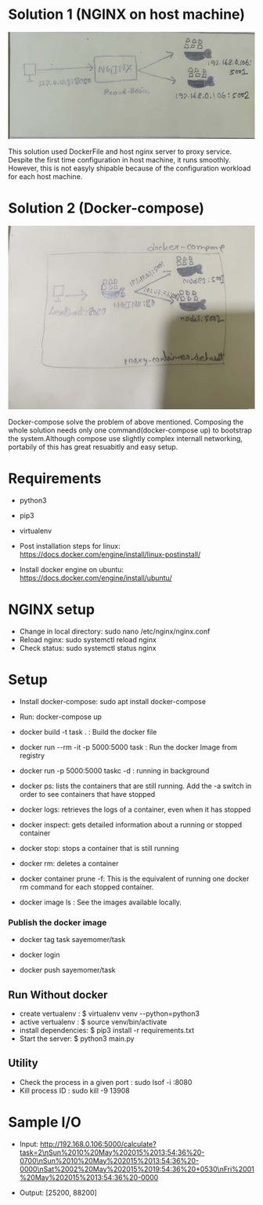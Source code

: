 
# Solution 1 (NGINX on host machine)


![alt text](./image/naive_nginx.jpg)

This solution used DockerFile and host nginx server to proxy service. Despite the first time configuration in host machine, it runs smoothly. However, this is not easyly shipable because of the configuration workload for each host machine.


# Solution 2 (Docker-compose)

![alt text](./image/compose_nginx.jpg)

Docker-compose solve the problem of above mentioned. Composing the whole solution needs only one command(docker-compose up) to bootstrap the system.Although compose use slightly complex internall networking, portabily of this has great resuabitly and easy setup.

# Requirements

* python3

* pip3 

* virtualenv

* Post installation steps for linux: https://docs.docker.com/engine/install/linux-postinstall/

* Install docker engine on ubuntu: https://docs.docker.com/engine/install/ubuntu/


# NGINX setup

* Change in local directory: sudo nano /etc/nginx/nginx.conf
* Reload nginx: sudo systemctl reload nginx
* Check status: sudo systemctl status nginx

# Setup

* Install docker-compose: sudo apt  install docker-compose
* Run:  docker-compose up

* docker build -t task . : Build the docker file
* docker run --rm -it -p 5000:5000 task : Run the docker Image from registry
* docker run -p 5000:5000 taskc -d : running in background
* docker ps: lists the containers that are still running. Add the -a switch in order to see containers that have stopped
* docker logs: retrieves the logs of a container, even when it has stopped
* docker inspect: gets detailed information about a running or stopped container
* docker stop: stops a container that is still running
* docker rm: deletes a container
* docker container prune -f: This is the equivalent of running one docker rm command for each stopped container.
* docker image ls : See the images available locally.

### Publish the docker image

* docker tag task sayemomer/task

* docker login

* docker push sayemomer/task

## Run Without docker

* create vertualenv : $ virtualenv venv --python=python3  
* active vertualenv : $ source venv/bin/activate
* install dependencies: $ pip3 install -r requirements.txt
* Start the server: $ python3 main.py

## Utility

* Check the process in a given port : sudo lsof -i :8080
* Kill process ID : sudo kill -9 13908

# Sample I/O

* Input: http://192.168.0.106:5000/calculate?task=2\nSun%2010%20May%202015%2013:54:36%20-0700\nSun%2010%20May%202015%2013:54:36%20-0000\nSat%2002%20May%202015%2019:54:36%20+0530\nFri%2001%20May%202015%2013:54:36%20-0000

* Output: [25200, 88200]


